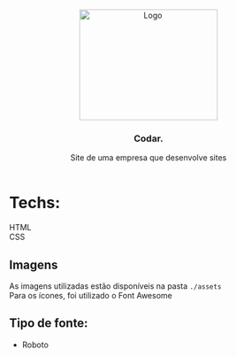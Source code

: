 <br />
<p align="center">
  <a href="http://www.freepik.com">
    <img src="https://i.ibb.co/stqTkc6/video-call.png" alt="Logo" width="250" height="200">
  </a>

  <h3 align="center">Codar.</h3>

  <p align="center">
    Site de uma empresa que desenvolve sites
       <br />
    <br />
  </p>
</p>

# Techs: 
HTML<br>
CSS

## Imagens
As imagens utilizadas estão disponíveis na pasta `./assets`<br>
Para os ícones, foi utilizado o Font Awesome

## Tipo de fonte:
- Roboto
